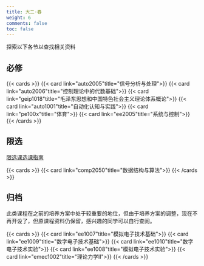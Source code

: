 ```yaml
---
title: 大二·春
weight: 6
comments: false
toc: false
---
```

探索以下各节以查找相关资料
## 必修
<!--more-->
{{< cards >}}
{{< card link="auto2005"title="信号分析与处理">}}
{{< card link="auto2006"title="控制理论中的代数基础">}}
{{< card link="geip1018"title="毛泽东思想和中国特色社会主义理论体系概论">}}
{{< card link="auto1001"title="自动化认知与实践">}}
{{< card link="pe100x"title="体育">}}
{{< card link="ee2005"title="系统与控制">}}
{{< /cards >}}
## 限选
[限选课选课指南](https://hoa.moe/blog/distributive-guidance-for-22/)
<!--more-->
{{< cards >}}
{{< card link="comp2050"title="数据结构与算法">}}
{{< /cards >}}
## 归档
此类课程在之前的培养方案中处于较重要的地位，但由于培养方案的调整，现在不再开设了，但原课程资料仍保留，感兴趣的同学可以自行查阅。
<!--more-->
{{< cards >}}
{{< card link="ee1007"title="模拟电子技术基础">}}
{{< card link="ee1009"title="数字电子技术基础">}}
{{< card link="ee1010"title="数字电子技术实验">}}
{{< card link="ee1008"title="模拟电子技术实验">}}
{{< card link="emec1002"title="理论力学Ⅱ">}}
{{< /cards >}}
